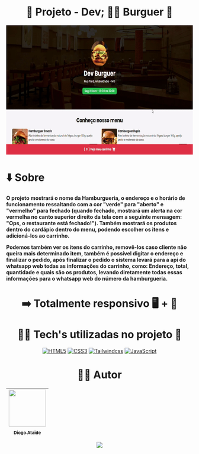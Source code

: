 <h1 align="center"> 📂 Projeto - Dev; 👨‍💻 Burguer 🍔 </h1>
 
 <img src="https://github.com/diatsilva007/cardapio/blob/main/readme-files/images/Dev%3BBurguer.gif" alt="Dev Burguer Project" width="1280" height="350">
 
 <h1 align="left"> ⬇️ Sobre </h1>

**O projeto mostrará o nome da Hamburgueria, o endereço e o horário de funcionamento ressaltando com a cor "verde" 	para "aberto" e "vermelho" para fechado (quando fechado, mostrará um alerta na cor vermelha no canto superior direito da tela com a seguinte mensagem: "Ops, o restaurante está fechado!"). Também mostrará os produtos dentro do cardápio dentro do menu, podendo 	escolher os itens e adicioná-los ao carrinho.**

 **Podemos também ver os itens do carrinho, removê-los caso cliente não queira mais determinado item, também é possível digitar o endereço e finalizar o pedido, após finalizar o pedido o sistema levará para a api do whatsapp web todas as informações do carrinho, como: Endereço, total, quantidade e quais são os produtos, levando diretamente todas essas informações para o whatsapp web do número da hamburgueria.**

<div align="center">
 
 <h1> ➡️ Totalmente responsivo 🖥️ + 📲 </h1> 
 
 <h1> 👨‍💻 Tech's utilizadas no projeto 📁 </h1>

 <a href="https://developer.mozilla.org/en-US/docs/Glossary/HTML5" target="_blank" rel="noreferrer" align="center"><img src="https://raw.githubusercontent.com/danielcranney/readme-generator/main/public/icons/skills/html5-colored.svg" width="36" height="36" alt="HTML5" /></a>
 <a href="https://www.w3.org/TR/CSS/#css" target="_blank" rel="noreferrer"><img src="https://raw.githubusercontent.com/danielcranney/readme-generator/main/public/icons/skills/css3-colored.svg" width="36" height="36" alt="CSS3" /></a>
 <a href="https://tailwindcss.com/docs/installation" target="_blank" rel="noreferrer"><img src="https://cdn.icon-icons.com/icons2/2107/PNG/512/file_type_tailwind_icon_130128.png" width="36" height="36" alt="Tailwindcss" /></a>
  <a href="https://developer.mozilla.org/en-US/docs/Web/JavaScript" target="_blank" rel="noreferrer"><img src="https://raw.githubusercontent.com/danielcranney/readme-generator/main/public/icons/skills/javascript-colored.svg" width="36" height="36" alt="JavaScript" /></a>

  # 🙅‍♂️ Autor
| [<img src="https://avatars.githubusercontent.com/u/143373573?v=4" width="100" height="100"><br><sub>Diogo Ataide</sub>](https://github.com/diatsilva007)
| :---: |

 <p><img src="http://img.shields.io/static/v1?label=STATUS&message=CONCLUIDO&color=GREEN&style=for-the-badge"/></p>
 
</div>

 
